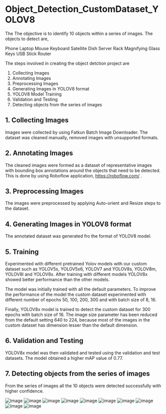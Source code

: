 # Object_Detection_CustomDataset_YOLOV8

The The objective is to identify 10 objects within a series of images. The objects to detect are,

Phone
Laptop
Mouse
Keyboard
Satellite Dish
Server Rack
Magnifying Glass
Keys
USB Stick
Router

The steps involved in creating the object detction project are

1. Collecting Images
2. Annotating Images
3. Preprocessing Images
4. Generating Images in YOLOV8 format
5. YOLOV8 Model Training
6. Validation and Testing
7. Detecting objects from the series of images

## 1. Collecting Images
Images were collected by using Fatkun Batch Image Downloader. The dataset was cleaned manually, removed images with unsupported formats.

## 2. Annotating Images
The cleaned images were formed as a dataset of representative images with bounding box annotations around the objects that need to be detected. 
This is done by using Roboflow application, https://roboflow.com/ .

## 3. Preprocessing Images
The images were preprocessed by applying Auto-orient and Resize steps to the dataset.

## 4. Generating Images in YOLOV8 format
The annotated dataset was generated fro the format of YOLOV8 model.

## 5. Training
Experimented with different pretrained Yolov models with our custom dataset such as YOLOV5s, YOLOV5x6, YOLOV7 and YOLOV8s, YOLOV8m, YOLOV8l and YOLOV8x. After training with different models YOLOV8x showed better performance than the other models.

The model was initially trained with all the default parameters. To improve the performance of the model the custom dataset experimented with different number of epochs 50, 100, 200, 300 and with batch size of 8, 16.

Finally, YOLOV8x model is trained to detect the custom dataset for 300 epochs with batch size of 16. The image size parameter has been reduced from the default setting 640 to 224, because most of the images in the custom dataset has dimension lesser than the default dimension.

## 6. Validation and Testing
YOLOV8x model was then validated and tested using the validation and test datasets. The model obtained a higher mAP value of 0.77.

## 7. Detecting objects from the series of images
From the series of images all the 10 objects were detected successfully with higher confidence.

![image](https://user-images.githubusercontent.com/80173980/229173655-c47d1d23-a24b-4d42-b4e1-87785321a925.png)
![image](https://user-images.githubusercontent.com/80173980/229173865-0cb62a13-e8c8-4f00-ac30-ed9c7ffc4433.png)
![image](https://user-images.githubusercontent.com/80173980/229173950-9d05eab8-0375-4541-98e2-3e262495c1e1.png)
![image](https://user-images.githubusercontent.com/80173980/229174046-b457c960-df4f-4989-81e3-589096336b29.png)
![image](https://user-images.githubusercontent.com/80173980/229174111-2114e8d5-0922-4841-9d84-3566625ca8d8.png)
![image](https://user-images.githubusercontent.com/80173980/229174235-de9e5502-00d4-4477-b85d-9450b19f023b.png)
![image](https://user-images.githubusercontent.com/80173980/229174355-afa7e7b3-0307-4aaa-94d3-6bf6742851bd.png)
![image](https://user-images.githubusercontent.com/80173980/229174417-23f23615-45e0-469d-805b-3bb24b51e3e3.png)
![image](https://user-images.githubusercontent.com/80173980/229174481-f0dddd9c-59ee-4efa-9239-239758aabff4.png)
![image](https://user-images.githubusercontent.com/80173980/229174555-b409472e-6606-47f9-8b5c-b3927b967cdd.png)










